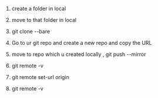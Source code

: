 1. create a folder in local

2. move to that folder in local

3. git clone --bare <Source-URL>

4. Go to ur git repo and create a new repo and copy the URL

5. move to repo which u created locally , git push --mirror <URL of which u created in ur git >

6. git remote -v 

7. git remote set-url origin <ur git repo URL>

8. git remote -v